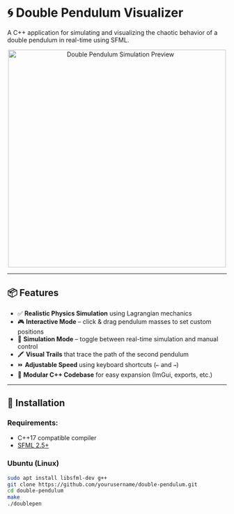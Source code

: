 # 🌀 Double Pendulum Visualizer

A C++ application for simulating and visualizing the chaotic behavior of a double pendulum in real-time using SFML.

<p align="center">
  <img src="preview.gif" alt="Double Pendulum Simulation Preview" width="500"/>
</p>

---

## 📦 Features

- ✅ **Realistic Physics Simulation** using Lagrangian mechanics
- 🎮 **Interactive Mode** – click & drag pendulum masses to set custom positions
- 🔁 **Simulation Mode** – toggle between real-time simulation and manual control
- 🖍️ **Visual Trails** that trace the path of the second pendulum
- ⏩ **Adjustable Speed** using keyboard shortcuts (`←` and `→`)
- 🧱 **Modular C++ Codebase** for easy expansion (ImGui, exports, etc.)

---

## 🔧 Installation

### Requirements:
- C++17 compatible compiler
- [SFML 2.5+](https://www.sfml-dev.org/)

### Ubuntu (Linux)
```bash
sudo apt install libsfml-dev g++
git clone https://github.com/yourusername/double-pendulum.git
cd double-pendulum
make
./doublepen
